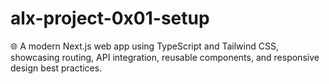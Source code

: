 # alx-project-0x01-setup
🌐 A modern Next.js web app using TypeScript and Tailwind CSS, showcasing routing, API integration, reusable components, and responsive design best practices.
